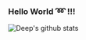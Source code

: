 ### Hello World :loop: !!!

![Deep's github stats](https://github-readme-stats.vercel.app/api?username=imdeep2905&show_icons=true)
